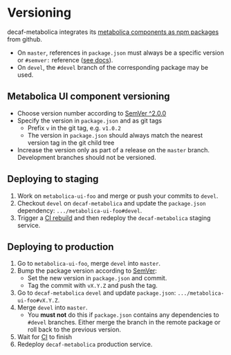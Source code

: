 # Versioning

decaf-metabolica integrates its [metabolica components as npm packages](https://github.com/DD-DeCaF/decaf-metabolica/blob/master/package.json) from github.

* On `master`, references in `package.json` must always be a specific version or `#semver:` reference ([see docs](https://docs.npmjs.com/files/package.json#git-urls-as-dependencies)).
* On `devel`, the `#devel` branch of the corresponding package may be used.

## Metabolica UI component versioning

* Choose version number according to [SemVer ^2.0.0](https://semver.org/)
* Specify the version in `package.json` and as git tags
    * Prefix `v` in the git tag, e.g. `v1.0.2`
    * The version in `package.json` should always match the nearest version tag in the git child tree
* Increase the version only as part of a release on the `master` branch. Development branches should not be versioned.

## Deploying to staging

1. Work on `metabolica-ui-foo` and merge or push your commits to `devel`.
2. Checkout `devel` on `decaf-metabolica` and update the `package.json` dependency: `.../metabolica-ui-foo#devel`.
3. Trigger a [CI rebuild](https://circleci.com/gh/DD-DeCaF/decaf-metabolica/tree/devel) and then redeploy the `decaf-metabolica` staging service.

## Deploying to production 

1. Go to `metabolica-ui-foo`, merge `devel` into `master`.
2. Bump the package version according to [SemVer](https://semver.org/):
    * Set the new version in `package.json` and commit.
    * Tag the commit with `vX.Y.Z` and push the tag.
3. Go to `decaf-metabolica` `devel` and update `package.json`: `.../metabolica-ui-foo#vX.Y.Z`.
4. Merge `devel` into `master`.
    * You **must not** do this if `package.json` contains any dependencies to `#devel` branches. Either merge the branch in the remote package or roll back to the previous version.
5. Wait for [CI](https://circleci.com/gh/DD-DeCaF/decaf-metabolica/tree/devel) to finish
6. Redeploy `decaf-metabolica` production service.
